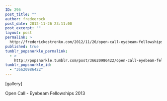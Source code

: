 ```yaml
---
ID: 296
post_title: ""
author: fredeerock
post_date: 2012-11-26 23:11:00
post_excerpt: ""
layout: post
permalink: >
  http://frederickostrenko.com/2012/11/26/open-call-eyebeam-fellowships-2013/
published: true
tumblr_popsnorkle_permalink:
  - >
    http://popsnorkle.tumblr.com/post/36620986422/open-call-eyebeam-fellowships-2013
tumblr_popsnorkle_id:
  - "36620986422"
---
```

[gallery]
<p>Open Call - Eyebeam Fellowships 2013</p>